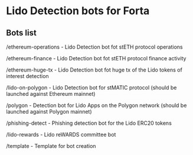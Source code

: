 # Lido Detection bots for Forta

## Bots list

/ethereum-operations - Lido Detection bot fot stETH protocol operations

/ethereum-finance - Lido Detection bot fot stETH protocol finance activity

/ethereum-huge-tx - Lido Detection bot fot huge tx of the Lido tokens of interest detection

/lido-on-polygon - Lido Detection bot for stMATIC protocol (should be launched against Ethereum mainnet)

/polygon - Detection bot for Lido Apps on the Polygon network (should be launched against Polygon mainnet)

/phishing-detect - Phishing detection bot for the Lido ERC20 tokens

/lido-rewards - Lido reWARDS committee bot

/template - Template for bot creation
